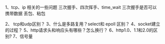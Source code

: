 1、tcp、ip 相关的一些问题
三次握手、四次挥手、time_wait 
三次握手是否可以携带数据
丢包、粘包

2、 tcp和udp区别？
3、什么是多路复用？select和 epoll 区别？
4、socket建立的过程？
5、http请求头和响应头有哪些？怎么换行？
6、http1.0、1.1和2.0的区别?
7、信号量